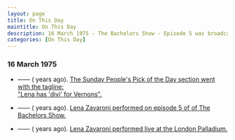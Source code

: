 ```yaml
---
layout: page
title: On This Day
maintitle: On This Day
description: 16 March 1975 - The Bachelors Show - Episode 5 was broadcast, also on this day Lena Zavaroni performed live at the London Palladium.
categories: [On This Day]
---
```


### 16 March 1975
* —— (<span id="age1"></span> years ago). [The Sunday People's Pick of the Day section went with the tagline:<BR />"Lena has 'divi' for Vernons".](/newspapers/1974/03/16/Sunday-People.html)

* —— (<span id="age2"></span> years ago). [Lena Zavaroni performed on episode 5 of of The Bachelors Show.](/bbc%20two/1975/03/16/the-bachelors-show.html)

* —— (<span id="age3"></span> years ago). [Lena Zavaroni performed live at the London Palladium.](/theatre/1975/03/16/lena-zavaroni-at-the-london-palladium.html)

<!-- Script for calculating number of years ago -->
<script>
var dob = '19750316';
var year = Number(dob.substr(0, 4));
var month = Number(dob.substr(4, 2)) - 1;
var day = Number(dob.substr(6, 2));
var today = new Date();
var age1 = today.getFullYear() - year;
if (today.getMonth() < month || (today.getMonth() == month && today.getDate() < day)) {
  age1--;
}
document.getElementById("age1").innerHTML=age1;

var dob = '19750316';
var year = Number(dob.substr(0, 4));
var month = Number(dob.substr(4, 2)) - 1;
var day = Number(dob.substr(6, 2));
var today = new Date();
var age2 = today.getFullYear() - year;
if (today.getMonth() < month || (today.getMonth() == month && today.getDate() < day)) {
  age2--;
}
document.getElementById("age2").innerHTML=age2;

var dob = '19750316';
var year = Number(dob.substr(0, 4));
var month = Number(dob.substr(4, 2)) - 1;
var day = Number(dob.substr(6, 2));
var today = new Date();
var age3 = today.getFullYear() - year;
if (today.getMonth() < month || (today.getMonth() == month && today.getDate() < day)) {
  age3--;
}
document.getElementById("age3").innerHTML=age3;
</script>

